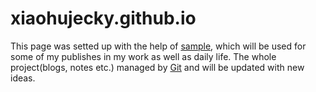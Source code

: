 # xiaohujecky.github.io
This page was setted up with the help of [sample](https://github.com/isnowfy/simple.git), which will be used for some of my publishes in my work as well as daily life. The whole project(blogs, notes etc.) managed by [Git](https://git-scm.com/) and will be updated with new ideas.
